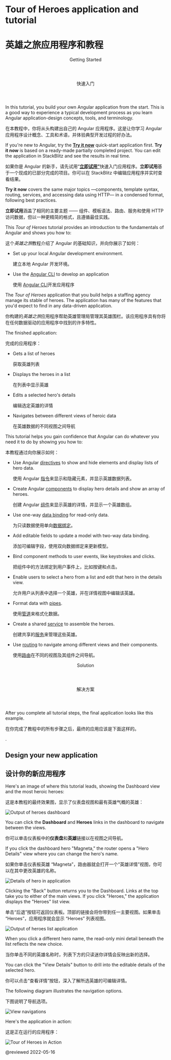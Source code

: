 # Tour of Heroes application and tutorial

# 英雄之旅应用程序和教程

<div class="callout is-helpful">

<header>Getting Started</header>

<header>快速入门</header>

In this tutorial, you build your own Angular application from the start.
This is a good way to experience a typical development process as you learn Angular application-design concepts, tools, and terminology.

在本教程中，你将从头构建出自己的 Angular 应用程序。这是让你学习 Angular 应用程序设计概念、工具和术语，并体验典型开发过程的好办法。

If you're new to Angular, try the [**Try it now**](start) quick-start application first.
**Try it now** is based on a ready-made  partially completed project.
You can edit the application in StackBlitz and see the results in real time.

如果你是 Angular 的新手，请先试用“[**立即试用”**](start)快速入门应用程序。**立即试用**基于一个现成的已部分完成的项目。你可以在 StackBlitz 中编辑应用程序并实时查看结果。

**Try it now** covers the same major topics —components, template syntax, routing, services, and accessing data using HTTP— in a condensed format, following best practices.

**立即试用**涵盖了相同的主要主题 —— 组件、模板语法、路由、服务和使用 HTTP 访问数据，但以一种更精简的格式，且遵循最佳实践。

</div>

This *Tour of Heroes* tutorial provides an introduction to the fundamentals of Angular and shows you how to:

这个*英雄之旅*教程介绍了 Angular 的基础知识，并向你展示了如何：

* Set up your local Angular development environment.

  建立本地 Angular 开发环境。

* Use the [Angular CLI](cli "CLI command reference") to develop an application

  使用 [Angular CLI](cli "CLI 命令参考")开发应用程序

The *Tour of Heroes* application that you build helps a staffing agency manage its stable of heroes.
The application has many of the features that you'd expect to find in any data-driven application.

你构建的*英雄之旅*应用程序帮助英雄管理局管理其英雄围栏。该应用程序具有你将在任何数据驱动的应用程序中找到的许多特性。

The finished application:

完成的应用程序：

* Gets a list of heroes

  获取英雄列表

* Displays the heroes in a list

  在列表中显示英雄

* Edits a selected hero's details

  编辑选定英雄的详情

* Navigates between different views of heroic data

  在英雄数据的不同视图之间导航

This tutorial helps you gain confidence that Angular can do whatever you need it to do by showing you how to:

本教程通过向你展示如何：

* Use Angular [directives](guide/glossary#directive "Directives definition") to show and hide elements and display lists of hero data.

  使用 Angular [指令](guide/glossary#directive "指令定义")来显示和隐藏元素，并显示英雄数据列表。

* Create Angular [components](guide/glossary#component "Components definition") to display hero details and show an array of heroes.

  创建 Angular [组件](guide/glossary#component "Components definition")来显示英雄的详情，并显示一个英雄数组。

* Use one-way [data binding](guide/glossary#data-binding "Data binding definition") for read-only data.

  为只读数据使用单向[数据绑定](guide/glossary#data-binding "Data binding definition")。

* Add editable fields to update a model with two-way data binding.

  添加可编辑字段，使用双向数据绑定来更新模型。

* Bind component methods to user events, like keystrokes and clicks.

  把组件中的方法绑定到用户事件上，比如按键和点击。

* Enable users to select a hero from a list and edit that hero in the details view.

  允许用户从列表中选择一个英雄，并在详情视图中编辑该英雄。

* Format data with [pipes](guide/glossary#pipe "Pipe definition").

  使用[管道](guide/glossary#pipe "Pipe definition")来格式化数据。

* Create a shared [service](guide/glossary#service "Service definition") to assemble the heroes.

  创建共享的[服务](guide/glossary#service "Service definition")来管理这些英雄。

* Use [routing](guide/glossary#router "Router definition") to navigate among different views and their components.

  使用[路由](guide/glossary#router "Router definition")在不同的视图及其组件之间导航。

<div class="callout is-helpful">

<header>Solution</header>

<header>解决方案</header>

After you complete all tutorial steps, the final application looks like this example.

在你完成了教程中的所有步骤之后，最终的应用应该是下面这样的。

<live-example name="toh-pt6"></live-example>.

</div>

## Design your new application

## 设计你的新应用程序

Here's an image of where this tutorial leads, showing the Dashboard view and the most heroic heroes:

这是本教程的最终效果图，显示了仪表盘视图和最有英雄气概的英雄：

<div class="lightbox">

<img alt="Output of heroes dashboard" src="generated/images/guide/toh/heroes-dashboard-1.png">

</div>

You can click the **Dashboard** and **Heroes** links in the dashboard to navigate between the views.

你可以单击仪表板中的**仪表盘**和**英雄**链接以在视图之间导航。

If you click the dashboard hero "Magneta," the router opens a "Hero Details" view where you can change the hero's name.

如果你单击仪表板英雄 “Magneta”，路由器就会打开一个“英雄详情”视图，你可以在其中更改英雄的名称。

<div class="lightbox">

<img alt="Details of hero in application" src="generated/images/guide/toh/hero-details-1.png">

</div>

Clicking the "Back" button returns you to the Dashboard.
Links at the top take you to either of the main views.
If you click "Heroes," the application displays the "Heroes" list view.

单击“后退”按钮可返回仪表板。顶部的链接会将你带到任一主要视图。如果单击 “Heroes”，应用程序就会显示 “Heroes” 列表视图。

<div class="lightbox">

<img alt="Output of heroes list application" src="generated/images/guide/toh/heroes-list-2.png">

</div>

When you click a different hero name, the read-only mini detail beneath the list reflects the new choice.

当你单击不同的英雄名称时，列表下方的只读迷你详情会反映出新的选择。

You can click the "View Details" button to drill into the editable details of the selected hero.

你可以点击“查看详情”按钮，深入了解所选英雄的可编辑详情。

The following diagram illustrates the navigation options.

下图说明了导航选项。

<div class="lightbox">

<img alt="View navigations" src="generated/images/guide/toh/nav-diagram.png">

</div>

Here's the application in action:

这是正在运行的应用程序：

<div class="lightbox">

<img alt="Tour of Heroes in Action" src="generated/images/guide/toh/toh-anim.gif">

</div>

@reviewed 2022-05-16
